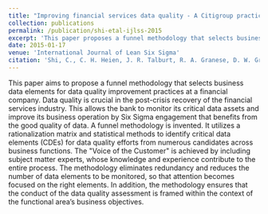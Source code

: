 ```yaml
---
title: "Improving financial services data quality - A Citigroup practice"
collection: publications
permalink: /publication/shi-etal-ijlss-2015
excerpt: 'This paper proposes a funnel methodology that selects business data elements for data quality improvement practices at Citigroup.'
date: 2015-01-17
venue: 'International Journal of Lean Six Sigma'
citation: 'Shi, C., C. H. Heien, J. R. Talburt, R. A. Granese, D. W. Gray, R. Jugulum, R. Ramachandran, J. Singh, J. Hamilton, and H. I. Joyce (2015). Improving financial services data quality - A Citigroup practice. <i>International Journal of Lean Six Sigma 6</i>(2), 98-110'
---
```


This paper aims to propose a funnel methodology that selects business data elements for data quality improvement practices at a financial company. Data quality is crucial in the post-crisis recovery of the financial services industry. This allows the bank to monitor its critical data assets and improve its business operation by Six Sigma engagement that benefits from the good quality of data. A funnel methodology is invented. It utilizes a rationalization matrix and statistical methods to identify critical data elements (CDEs) for data quality efforts from numerous candidates across business functions. The "Voice of the Customer" is achieved by including subject matter experts, whose knowledge and experience contribute to the entire process. The methodology eliminates redundancy and reduces the number of data elements to be monitored, so that attention becomes focused on the right elements. In addition, the methodology ensures that the conduct of the data quality assessment is framed within the context of the functional area’s business objectives.
